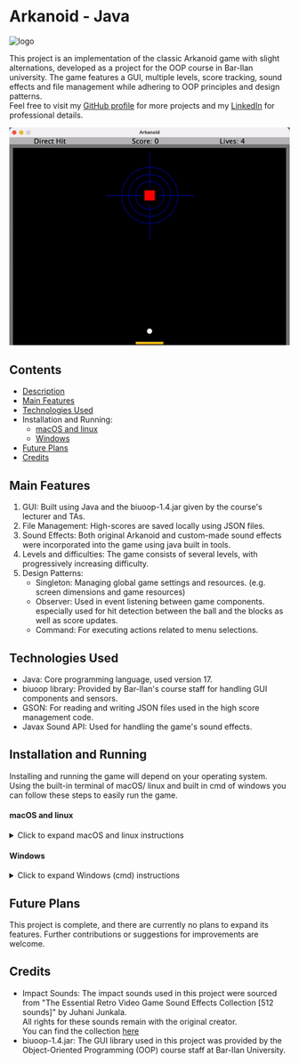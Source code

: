 # Arkanoid - Java

<img src="https://github.com/YuvalAnteby/Arkanoid/blob/main/resources/logo.png" alt="logo">

This project is an implementation of the classic Arkanoid game with slight alternations, developed as a project for the OOP course in Bar-Ilan university.
The game features a GUI, multiple levels, score tracking, sound effects and file management while adhering to OOP principles and design patterns.<br />
Feel free to visit my [GitHub profile](https://github.com/YuvalAnteby) for more projects and my [LinkedIn](https://www.linkedin.com/in/yuval-anteby/) for professional details.

<p align="center">
   
![alt text](https://github.com/YuvalAnteby/Arkanoid/blob/main/resources/all_lvls.gif 'Gameplay')

</p>


## Contents

- [Description](#arkanoid---java)
- [Main Features](#main-features)
- [Technologies Used](#technologies-used)
- Installation and Running:
   - [macOS and linux](#macos-and-linux)
   - [Windows](#windows)
- [Future Plans](#future-plans)
- [Credits](#credits)

## Main Features

1. GUI: Built using Java and the biuoop-1.4.jar given by the course's lecturer and TAs.
2. File Management: High-scores are saved locally using JSON files.
3. Sound Effects: Both original Arkanoid and custom-made sound effects were incorporated into the game using java built in tools.
4. Levels and difficulties: The game consists of several levels, with progressively increasing difficulty.
5. Design Patterns:
    * Singleton: Managing global game settings and resources. (e.g. screen dimensions and game resources)
    * Observer: Used in event listening between game components. especially used for hit detection between the ball and the blocks as well as score updates.
    * Command: For executing actions related to menu selections.

## Technologies Used
* Java: Core programming language, used version 17.
* biuoop library: Provided by Bar-Ilan's course staff for handling GUI components and sensors.
* GSON: For reading and writing JSON files used in the high score management code.  
* Javax Sound API: Used for handling the game's sound effects.

## Installation and Running
Installing and running the game will depend on your operating system. Using the built-in terminal of macOS/ linux and built in cmd of windows you can follow these steps to easily run the game. 

#### macOS and linux

<details>
<summary>Click to expand macOS and linux instructions</summary>

1. Clone the repository:
```bash
git clone https://github.com/YuvalAnteby/Arkanoid.git
```
2. Navigate to the project directory:
```bash
cd Arkanoid
```
3. Compile the code:
```bash
javac -cp biuoop-1.4.jar:*.java
```
4. Run the game:
```bash
java -cp biuoop.jar:ArkanoidGame
```
</details>

#### Windows

<details>
<summary>Click to expand Windows (cmd) instructions</summary>

1. Clone the repository:
```bash
git clone https://github.com/YuvalAnteby/Arkanoid.git
```
2. Navigate to the project directory:
```bash
cd Arkanoid
```
3. Compile all the source code:
```bash
for /R src %f in (*.java) do javac -cp "lib/*" -d out "%f"
```
4. Run the code:
```bash
java -cp "out;lib/*" Main
```
</details>

## Future Plans

This project is complete, and there are currently no plans to expand its features. Further contributions or suggestions for improvements are welcome.

## Credits
- Impact Sounds: The impact sounds used in this project were sourced from "The Essential Retro Video Game Sound Effects Collection [512 sounds]" by Juhani Junkala.<br />
All rights for these sounds remain with the original creator.<br />
  You can find the collection [here](https://opengameart.org/content/512-sound-effects-8-bit-style)
- biuoop-1.4.jar: The GUI library used in this project was provided by the Object-Oriented Programming (OOP) course staff at Bar-Ilan University.
